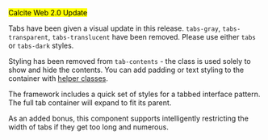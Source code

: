 <div class="panel panel-gray leader-1 trailer-1">
<mark class='label label-blue'>Calcite Web 2.0 Update</mark>
<p class='leader-half trailer-0 font-size--1'>

Tabs have been given a visual update in this release. `tabs-gray`, `tabs-transparent`, `tabs-translucent` have been removed. Please use either `tabs` or `tabs-dark` styles.
</p>
<p class='leader-half trailer-0 font-size--1'>

Styling has been removed from `tab-contents` - the class is used solely to show and hide the contents. You can add padding or text styling to the container with [helper classes](/quick-reference/ "Calcite Web Quick Reference").
</p>
</div>

The framework includes a quick set of styles for a tabbed interface pattern. The full tab container will expand to fit its parent.

As an added bonus, this component supports intelligently restricting the width of tabs if they get too long and numerous.